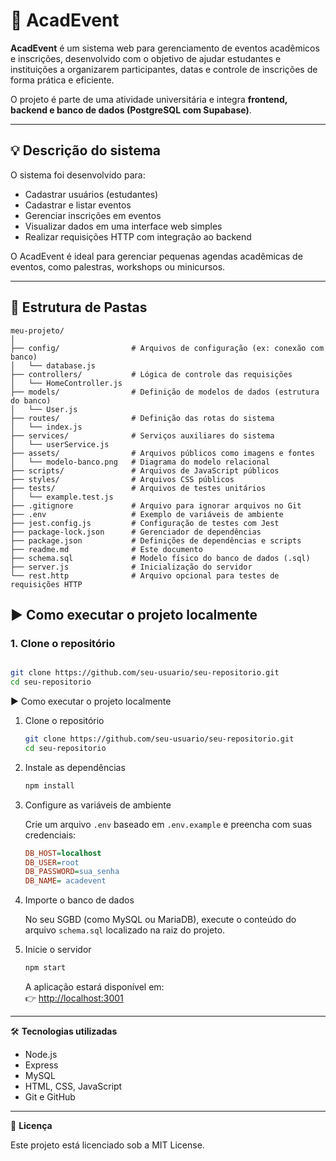 
# 📌 AcadEvent

**AcadEvent** é um sistema web para gerenciamento de eventos acadêmicos e inscrições, desenvolvido com o objetivo de ajudar estudantes e instituições a organizarem participantes, datas e controle de inscrições de forma prática e eficiente.

O projeto é parte de uma atividade universitária e integra **frontend, backend e banco de dados (PostgreSQL com Supabase)**.

---

## 💡 Descrição do sistema

O sistema foi desenvolvido para:

- Cadastrar usuários (estudantes)
- Cadastrar e listar eventos
- Gerenciar inscrições em eventos
- Visualizar dados em uma interface web simples
- Realizar requisições HTTP com integração ao backend

O AcadEvent é ideal para gerenciar pequenas agendas acadêmicas de eventos, como palestras, workshops ou minicursos.

---

## 📁 Estrutura de Pastas


```plaintext
meu-projeto/
│
├── config/                # Arquivos de configuração (ex: conexão com banco)
│   └── database.js
├── controllers/           # Lógica de controle das requisições
│   └── HomeController.js
├── models/                # Definição de modelos de dados (estrutura do banco)
│   └── User.js
├── routes/                # Definição das rotas do sistema
│   └── index.js
├── services/              # Serviços auxiliares do sistema
│   └── userService.js
├── assets/                # Arquivos públicos como imagens e fontes
│   └── modelo-banco.png   # Diagrama do modelo relacional
├── scripts/               # Arquivos de JavaScript públicos
├── styles/                # Arquivos CSS públicos
├── tests/                 # Arquivos de testes unitários
│   └── example.test.js
├── .gitignore             # Arquivo para ignorar arquivos no Git
├── .env                   # Exemplo de variáveis de ambiente
├── jest.config.js         # Configuração de testes com Jest
├── package-lock.json      # Gerenciador de dependências
├── package.json           # Definições de dependências e scripts
├── readme.md              # Este documento
├── schema.sql             # Modelo físico do banco de dados (.sql)
├── server.js              # Inicialização do servidor
└── rest.http              # Arquivo opcional para testes de requisições HTTP

```

## ▶️ Como executar o projeto localmente

### 1. Clone o repositório

```bash

git clone https://github.com/seu-usuario/seu-repositorio.git
cd seu-repositorio

```
▶️ Como executar o projeto localmente

1. Clone o repositório

    ```bash
    git clone https://github.com/seu-usuario/seu-repositorio.git
    cd seu-repositorio
    ```

2. Instale as dependências

    ```bash
    npm install
    ```

3. Configure as variáveis de ambiente

    Crie um arquivo `.env` baseado em `.env.example` e preencha com suas credenciais:

    ```ini
    DB_HOST=localhost
    DB_USER=root
    DB_PASSWORD=sua_senha
    DB_NAME= acadevent
    ```

4. Importe o banco de dados

    No seu SGBD (como MySQL ou MariaDB), execute o conteúdo do arquivo `schema.sql` localizado na raiz do projeto.

5. Inicie o servidor

    ```bash
    npm start
    ```

    A aplicação estará disponível em:  
    👉 [http://localhost:3001](http://localhost:3001)

---

🛠 **Tecnologias utilizadas**

- Node.js
- Express
- MySQL
- HTML, CSS, JavaScript
- Git e GitHub

---

📌 **Licença**

Este projeto está licenciado sob a MIT License.
